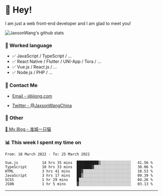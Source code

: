 # 👋 Hey!

I am just a web front-end developer and I am glad to meet you!

![JaxsonWang's github stats](https://github-readme-stats.vercel.app/api?username=JaxsonWang&&show_icons=true&&title_color=1abc9c&&icon_color=1abc9c)


### 📝 Worked language

- ✅ JavaScript / TypeScript / ...
- ✅ React Native / Flutter / UNI-App / Tora / ...
- ✅ Vue.js / React.js / ...
- ✅ Node.js / PHP / ...

### 📮 Contact Me

- [Email - i@iiong.com](mailto:i@iiong.com)

- [Twitter - @JaxsonWangChina](https://twitter.com/JaxsonWangChina)

### 🤪 Other

[📌 My Blog - 淮城一只猫](https://iiong.com)

### 📊 This week I spent my time on

<!--START_SECTION:waka-->

```text
From: 18 March 2022 - To: 25 March 2022

Vue.js           14 hrs 35 mins  ██████████▒░░░░░░░░░░░░░░   41.56 %
TypeScript       10 hrs 33 mins  ███████▓░░░░░░░░░░░░░░░░░   30.06 %
HTML             3 hrs 41 mins   ██▓░░░░░░░░░░░░░░░░░░░░░░   10.53 %
JavaScript       3 hrs 17 mins   ██▒░░░░░░░░░░░░░░░░░░░░░░   09.39 %
SCSS             1 hr 29 mins    █░░░░░░░░░░░░░░░░░░░░░░░░   04.26 %
JSON             1 hr 5 mins     ▓░░░░░░░░░░░░░░░░░░░░░░░░   03.13 %
```

<!--END_SECTION:waka-->

---

